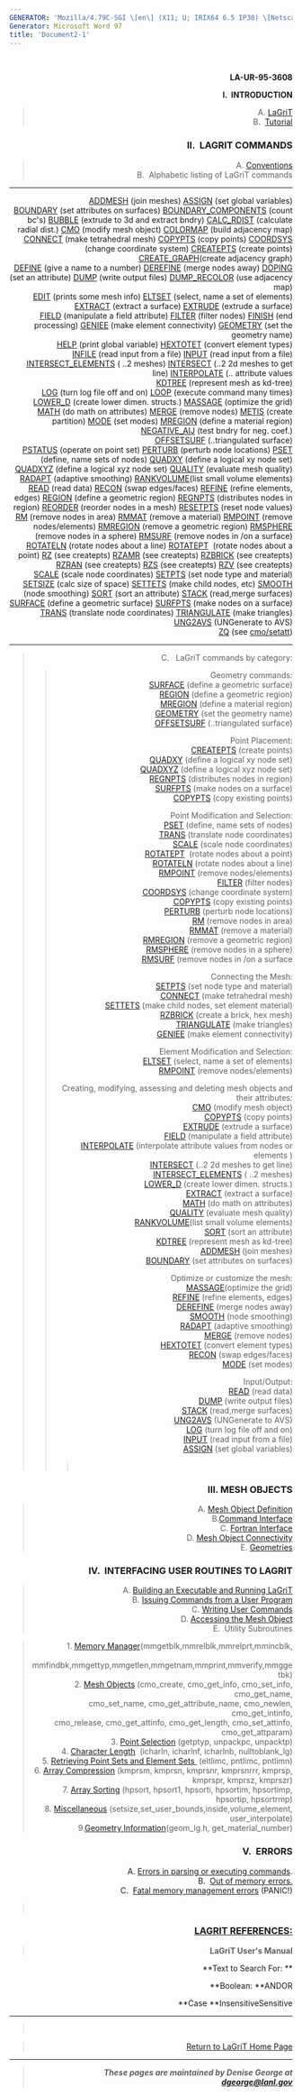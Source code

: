 ```yaml
---
GENERATOR: 'Mozilla/4.79C-SGI \[en\] (X11; U; IRIX64 6.5 IP30) \[Netscape\]'
Generator: Microsoft Word 97
title: 'Document2-1'
---
```


 

<div align="right">

**LA-UR-95-3608**



**I.  INTRODUCTION**

> A. [LaGriT](LaGriT.md)\
> B.  [Tutorial](Tutoria1.md)

### II.  LAGRIT COMMANDS

> A. [Conventions](conventions.md)\
> B.  Alphabetic listing of LaGriT commands

  ------------------------------------------------------------ ------------------------------------------------------------ -------------------------------------------------------------
  [ADDMESH](ADDMESH.md) (join meshes)                        [ASSIGN](ASSIGN.md) (set global variables)                 
  [BOUNDARY](BOUNDAR1.md) (set attributes on surfaces)       [BOUNDARY\_COMPONENTS](BOUNDARY_C.md) (count bc's)         [BUBBLE](bubble.md) (extrude to 3d and extract bndry)
  [CALC\_RDIST](calc_rdist.md) (calculate radial dist.)      [CMO](CMO2.md) (modify mesh object)                        [COLORMAP](COLORMAP.md) (build adjacency map)
  [CONNECT](CONNECT1.md) (make tetrahedral mesh)             [COPYPTS](COPYPTS.md) (copy points)                        [COORDSYS](COORDSY.HTML) (change coordinate system)
  [CREATEPTS](createpts.md) (create points)                  [CREATE\_GRAPH](create_graph.md)(create adjacency graph)   
  [DEFINE](DEFINE.md) (give a name to a number)              [DEREFINE](DEREFINE.md) (merge nodes away)                 [DOPING](DOPING1.md) (set an attribute)
  [DUMP](DUMP2.md) (write output files)                      [DUMP\_RECOLOR](DUMP_RECOLOR.md) (use adjacency map)       
  [EDIT](EDIT2.md) (prints some mesh info)                   [ELTSET](ELTSET2.md) (select, name a set of elements)      [EXTRACT](EXTRACT1.md) (extract a surface)
  [EXTRUDE](extrude.md) (extrude a surface)                                                                               
  [FIELD](FIELD.md) (manipulate a field attribute)           [FILTER](FILTER.md) (filter nodes)                         [FINISH](FINISH.md) (end processing)
  [GENIEE](GENIEE.md) (make element connectivity)            [GEOMETRY](geometry.md) (set the geometry name)            
  [HELP](HELP.md) (print global variable)                    [HEXTOTET](HEXTOTE.md) (convert element types)             
  [INFILE](INPUT.md) (read input from a file)                [INPUT](INPUT.md) (read input from a file)                 [INTERSECT\_ELEMENTS](intersectelements.md) ( ..2 meshes)
  [INTERSECT](INTERSECT.md) (..2 2d meshes to get line)      [INTERPOLATE](main_interpolate.md) (.. attribute values    
  [KDTREE](kdtree.md) (represent mesh as kd-tree)                                                                         
  [LOG](LOG.md) (turn log file off and on)                   [LOOP](loop.md) (execute command many times)               [LOWER\_D](lower_d.md) (create lower dimen. structs.)
  [MASSAGE](MASSAGE.md) (optimize the grid)                  [MATH](MATH.md) (do math on attributes)                    [MERGE](MERGE.md) (remove nodes)
  [METIS](metis.md) (create partition)                       [MODE](MODE.md) (set modes)                                [MREGION](MREGION.md) (define a material region)
  [NEGATIVE\_AIJ](NEGATIVE.md) (test bndry for neg. coef.)                                                                
  [OFFSETSURF](OFFSETSURF.md) (..triangulated surface)                                                                    
  [PSTATUS](PSTATUS.md) (operate on point set)               [PERTURB](PERTURB.md) (perturb node locations)             [PSET](PSET.md) (define, name sets of nodes)
  [QUADXY](QUADXY.md) (define a logical xy node set)         [QUADXYZ](QUADXYZ1.HTML) (define a logical xyz node set)     [QUALITY](QUALITY.md) (evaluate mesh quality)
  [RADAPT](RADAPT.md) (adaptive smoothing)                   [RANKVOLUME](rankvolume.md)(list small volume elements)    [READ](READ.md) (read data)
  [RECON](RECON.md) (swap edges/faces)                       [REFINE](REFINE.md) (refine elements, edges)               [REGION](REGION.md) (define a geometric region)
  [REGNPTS](REGNPTS.md) (distributes nodes in region)        [REORDER](REORDER.md) (reorder nodes in a mesh)            [RESETPTS](RESETPT.md) (reset node values)
  [RM](RM.md) (remove nodes in area)                         [RMMAT](RMMAT.md) (remove a material)                      [RMPOINT](RMPOINT.md) (remove nodes/elements)
  [RMREGION](RMREGION.md) (remove a geometric region)        [RMSPHERE](RMSPHERE.md) (remove nodes in a sphere)         [RMSURF](RMSURF.md) (remove nodes in /on a surface)
  [ROTATELN](ROTATELN.md) (rotate nodes about a line)        [ROTATEPT](ROTATEPT.md)  (rotate nodes about a point)      [RZ](RZ.md) (see createpts)
  [RZAMR](RZAMR.md) (see createpts)                          [RZBRICK](RZBRICK.md) (see createpts)                      [RZRAN](RZRAN.md) (see createpts)
  [RZS](RZS.md) (see createpts)                              [RZV](RZV_LG.md) (see createpts)                           
  [SCALE](SCALE.md) (scale node coordinates)                 [SETPTS](SETPTS.md) (set node type and material)           [SETSIZE](SETSIZE.md) (calc size of space)
  [SETTETS](SETTETS.md) (make child nodes, etc)              [SMOOTH](SMOOTH.md) (node smoothing)                       [SORT](SORT.md) (sort an attribute)
  [STACK](STACK.md) (read,merge surfaces)                    [SURFACE](SURFACE.md) (define a geometric surface)         [SURFPTS](SURFPTS.md) (make nodes on a surface)
  [TRANS](TRANS.md) (translate node coordinates)             [TRIANGULATE](TRIAGN.md) (make triangles)                  
  [UNG2AVS](UNG2AVS.md) (UNGenerate to AVS)                                                                               
  [ZQ](ZQ.md) (see [cmo/setatt](cmo_setatt.md))                                                                         
  ------------------------------------------------------------ ------------------------------------------------------------ -------------------------------------------------------------

> C.   LaGriT commands by category:
>
> > Geometry commands:\
> > [SURFACE](SURFACE.md) (define a geometric surface)\
> > [REGION](REGION.md) (define a geometric region)\
> > [MREGION](MREGION.md) (define a material region)\
> > [GEOMETRY](geometry.md) (set the geometry name)\
> > [OFFSETSURF](OFFSETSURF.md) (..triangulated surface)
> >
> > Point Placement:\
> > [CREATEPTS](createpts.md) (create points)\
> > [QUADXY](QUADXY.md) (define a logical xy node set)\
> > [QUADXYZ](QUADXYZ1.HTML) (define a logical xyz node set)\
> > [REGNPTS](REGNPTS.md) (distributes nodes in region)\
> > [SURFPTS](SURFPTS.md) (make nodes on a surface)\
> > [COPYPTS](COPYPTS.md) (copy existing points)
> >
> > Point Modification and Selection:\
> > [PSET](PSET.md) (define, name sets of nodes)\
> > [TRANS](TRANS.md) (translate node coordinates)\
> > [SCALE](SCALE.md) (scale node coordinates)\
> > [ROTATEPT](ROTATEPT.md)  (rotate nodes about a point)\
> > [ROTATELN](ROTATELN.md) (rotate nodes about a line)\
> > [RMPOINT](RMPOINT.md) (remove nodes/elements)\
> > [FILTER](FILTER.md) (filter nodes)\
> > [COORDSYS](COORDSY.HTML) (change coordinate system)\
> > [COPYPTS](COPYPTS.md) (copy existing points)\
> > [PERTURB](PERTURB.md) (perturb node locations)\
> > [RM](RM.md) (remove nodes in area)\
> > [RMMAT](RMMAT.md) (remove a material)\
> > [RMREGION](RMREGION.md) (remove a geometric region)\
> > [RMSPHERE](RMSPHERE.md) (remove nodes in a sphere)\
> > [RMSURF](RMSURF.md) (remove nodes in /on a surface
> >
> > Connecting the Mesh:\
> > [SETPTS](SETPTS.md) (set node type and material)\
> > [CONNECT](CONNECT1.md) (make tetrahedral mesh)\
> > [SETTETS](SETTETS.md) (make child nodes, set element material)\
> > [RZBRICK](RZBRICK.md) (create a brick, hex mesh)\
> > [TRIANGULATE](TRIAGN.md) (make triangles)\
> > [GENIEE](GENIEE.md) (make element connectivity)
> >
> > Element Modification and Selection:\
> > [ELTSET](ELTSET2.md) (select, name a set of elements)\
> > [RMPOINT](RMPOINT.md) (remove nodes/elements)
> >
> > Creating, modifying, assessing and deleting mesh objects and their
> > attributes:\
> > [CMO](CMO2.md) (modify mesh object)\
> > [COPYPTS](COPYPTS.md) (copy points)\
> > [EXTRUDE](extrude.md) (extrude a surface)\
> > [FIELD](FIELD.md) (manipulate a field attribute)\
> > [INTERPOLATE](main_interpolate.md) (interpolate attribute values
> > from nodes or elements )\
> > [INTERSECT](INTERSECT.md) (..2 2d meshes to get line)\
> > [INTERSECT\_ELEMENTS](intersectelements.md) ( ..2 meshes)\
> > [LOWER\_D](lower_d.md) (create lower dimen. structs.)\
> > [EXTRACT](EXTRACT1.md) (extract a surface)\
> > [MATH](MATH.md) (do math on attributes)\
> > [QUALITY](QUALITY.md) (evaluate mesh quality)\
> > [RANKVOLUME](rankvolume.md)(list small volume elements)\
> > [SORT](SORT.md) (sort an attribute)\
> > [KDTREE](kdtree.md) (represent mesh as kd-tree)\
> > [ADDMESH](ADDMESH.md) (join meshes)\
> > [BOUNDARY](BOUNDAR1.md) (set attributes on surfaces)
> >
> > Optimize or customize the mesh:\
> > [MASSAGE](MASSAGE.md)(optimize the grid)\
> > [REFINE](REFINE.md) (refine elements, edges)\
> > [DEREFINE](DEREFINE.md) (merge nodes away)\
> > [SMOOTH](SMOOTH.md) (node smoothing)\
> > [RADAPT](RADAPT.md) (adaptive smoothing)\
> > [MERGE](MERGE.md) (remove nodes)\
> > [HEXTOTET](HEXTOTE.md) (convert element types)\
> > [RECON](RECON.md) (swap edges/faces)\
> > [MODE](MODE.md) (set modes)
> >
> > Input/Output:\
> > [READ](READ.md) (read data)\
> > [DUMP](DUMP2.md) (write output files)\
> > [STACK](STACK.md) (read,merge surfaces)\
> > [UNG2AVS](UNG2AVS.md) (UNGenerate to AVS)\
> > [LOG](LOG.md) (turn log file off and on)\
> > [INPUT](INPUT.md) (read input from a file)\
> > [ASSIGN](ASSIGN.md) (set global variables)
> >
> > >  

### III. MESH OBJECTS

> A. [Mesh Object Definition](meshobject.md)\
> B.[Command Interface](commandi.md)\
> C. [Fortran Interface](fortran.md)\
> D. [Mesh Object Connectivity](meshobjcon.md)\
> E. [Geometries](geometries.md)

### IV.  INTERFACING USER ROUTINES TO LAGRIT

>  A. [Building an Executable and Running LaGriT](build.md)\
>  B. [Issuing Commands from a User Program](issuing.md)\
>  C. [Writing User Commands](writing.md)\
>  D. [Accessing the Mesh Object](accessing.md)\
>  E.  Utility Subroutines

> 1\. [Memory Manager](memmang.md)(mmgetblk,mmrelblk,mmrelprt,mmincblk,\
>      mmfindbk,mmgettyp,mmgetlen,mmgetnam,mmprint,mmverify,mmggetbk)\
> 2. [Mesh Objects](meshob.md) (cmo\_create, cmo\_get\_info,
> cmo\_set\_info, cmo\_get\_name,\
>       cmo\_set\_name, cmo\_get\_attribute\_name, cmo\_newlen,
> cmo\_get\_intinfo,\
>       cmo\_release, cmo\_get\_attinfo, cmo\_get\_length,
> cmo\_set\_attinfo,\
>       cmo\_get\_attparam)\
> 3. [Point Selection](pointsel.md) (getptyp, unpackpc, unpacktp)\
> 4. [Character Length](charlen.md)  (icharln, icharlnf, icharlnb,
> nulltoblank\_lg)\
> 5. [Retrieving Point Sets and Element Sets ](retpts.md) (eltlimc,
> pntlimc, pntlimn)\
> 6. [Array Compression](arrcomp.md) (kmprsm, kmprsn, kmprsnr,
> kmprsnrrr, kmprsp, kmprspr, kmprsz, kmprszr)\
> 7. [Array Sorting](arrsort.md) (hpsort, hpsort1, hpsorti, hpsortim,
> hpsortimp, hpsortip, hpsortrmp)\
> 8. [Miscellaneous](miscell.md)
> (setsize,set\_user\_bounds,inside,volume\_element, user\_interpolate)\
> 9.[Geometry Information](geom.md)(geom\_lg.h, get\_material\_number)

### V.  ERRORS

A. [Errors in parsing or executing commands](errors.md#parse).\
B.  [Out of memory errors.](errors.md#memory)\
C.  [Fatal memory management errors](errors.md#panic) (PANIC!)

>  

### [LAGRIT REFERENCES:](References.md)

> **LaGriT User's Manual**

**Text to Search For: **

**Boolean: **ANDOR

**Case **InsensitiveSensitive

------------------------------------------------------------------------

>  

> [Return to LaGriT Home Page](../index.md)

------------------------------------------------------------------------

> ***These pages are maintained by Denise George at
> <dgeorge@lanl.gov>***

